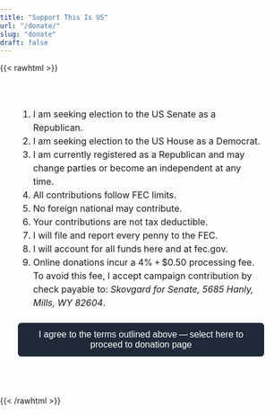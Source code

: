```yaml
---
title: "Support This Is US"
url: "/donate/"
slug: "donate"
draft: false
---
```


{{< rawhtml >}}
<style>
  /* full‑screen layout */
  html, body, main, .post { margin:0; padding:0; width:100vw; height:100vh; }
  .donate-iframe    { width:100vw; height:100vh; border:none; display:block; }
  /* disclaimer section */
  #disclaimer { padding:2rem; font-size:1rem; line-height:1.5; }
  #agree-btn { 
    display:block; margin:1.5rem 0; padding:0.75rem 1.5rem; 
    font-size:1rem; background:#1f2937; color:#fff; border:none; border-radius:0.375rem;
    cursor:pointer;
  }
</style>

<div id="disclaimer">
  <ol>
    <li>I am seeking election to the US Senate as a Republican.</li>
    <li>I am seeking election to the US House as a Democrat.</li>
    <li>I am currently registered as a Republican and may change parties or become an independent at any time.</li>    
    <li>All contributions follow FEC limits.</li>
    <li>No foreign national may contribute.</li>
    <li>Your contributions are not tax deductible.</li>
    <li>I will file and report every penny to the FEC.</li>
    <li>I will account for all funds here and at fec.gov.</li>
    <li>
            Online donations incur a 4% + $0.50 processing fee. To avoid this fee, I accept campaign contribution by check payable to: 
        <em>Skovgard for Senate, 5685 Hanly, Mills, WY 82604</em>.
    </li>

  </ol>
  <button id="agree-btn">
    I agree to the terms outlined above — select here to proceed to donation page
  </button>
</div>

<div id="donate-content" style="display:none;">
  <iframe
    class="donate-iframe"
    src="https://secure.anedot.com/skovgard-for-senate/...embed=true"
    allowtransparency="true">
  </iframe>
</div>

<script>
  document.getElementById("agree-btn").addEventListener("click", function() {
    document.getElementById("disclaimer").style.display     = "none";
    document.getElementById("donate-content").style.display = "block";
  });
</script>
{{< /rawhtml >}}
